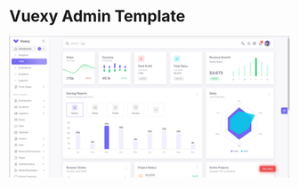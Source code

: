# Vuexy Admin Template


[![TechAI Demo](https://github.com/UsmanLiaqat404/vuexy-vuetify-vue3-admin-template/blob/main/demos/demo.png?raw=true)](https://demos.pixinvent.com/vuexy-vuejs-admin-template/demo-1/login)
